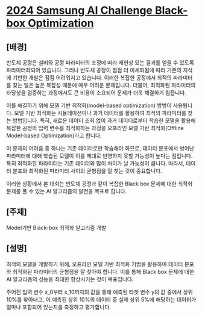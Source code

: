 # [2024 Samsung AI Challenge Black-box Optimization](https://dacon.io/competitions/official/236323/overview/description)
## [배경] 
반도체 공정은 설비와 공정 파라미터의 조정에 따라 재현성 있는 결과를 얻을 수 있도록 파라미터화되어 있습니다. 그러나 반도체 공정이 점점 더 미세화됨에 따라 기존의 지식에 기반한 개발은 점점 어려워지고 있습니다. 이러한 복잡한 공정에서 최적의 파라미터를 찾는 일은 높은 복잡성 때문에 매우 어려운 문제입니다. 더불어, 최적화된 파라미터의 타당성을 검증하는 과정에서도 큰 비용이 소요되어 문제가 더욱 해결하기 힘듭니다. 

이를 해결하기 위해 모델 기반 최적화(model-based optimization) 방법이 사용됩니다. 모델 기반 최적화는 시뮬레이션이나 과거 데이터를 활용하여 최적의 파라미터를 찾는 방법입니다. 특히, 새로운 데이터 조회 없이 과거 데이터로부터 학습한 모델을 활용해 복잡한 공정의 입력 변수를 최적화하는 과정을 오프라인 모델 기반 최적화(Offline Model-based Optimization)라고 합니다. 

이 문제의 어려움 중 하나는 기존 데이터로만 학습해야 하므로, 데이터 분포에서 벗어난 파라미터에 대해 학습된 모델이 이를 제대로 반영하지 못할 가능성이 높다는 점입니다. 특히 최적화된 파라미터는 기존 데이터와 많이 차이가 날 가능성이 큽니다. 따라서, 데이터 분포와 최적화된 파라미터 사이의 균형점을 잘 찾는 것이 중요합니다. 

이러한 상황에서 본 대회는 반도체 공정과 같이 복잡한 Black box 문제에 대한 최적화 문제를 풀 수 있는 AI 알고리즘의 발전을 목표로 합니다.



## [주제]
Model기반 Black-box 최적화 알고리즘 개발



## [설명]
최적의 모델을 개발하기 위해, 오프라인 모델 기반 최적화 기법을 활용하여 데이터 분포와 최적화된 파라미터의 균형점을 잘 찾아야 합니다. 이를 통해 Black box 문제에 대한 AI 알고리즘의 성능을 최대한 향상시키는 것이 목표입니다.

주어진 입력 변수 x_0​부터 x_10​까지의 값을 통해 예측된 타겟 변수 y의 값 중에서 상위 10%를 찾아내고, 이 예측된 상위 10%의 데이터 중 실제 상위 5%에 해당하는 데이터가 얼마나 포함되어 있는지를 측정하고 평가합니다.
